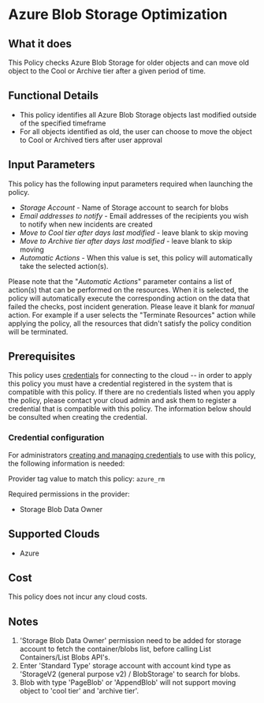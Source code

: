 # Azure Blob Storage Optimization

## What it does

This Policy checks Azure Blob Storage for older objects and can move old object to the Cool or Archive tier after a given period of time.

## Functional Details

- This policy identifies all Azure Blob Storage objects last modified outside of the specified timeframe
- For all objects identified as old, the user can choose to move the object to Cool or Archived tiers after user approval

## Input Parameters

This policy has the following input parameters required when launching the policy.

- *Storage Account* - Name of Storage account to search for blobs
- *Email addresses to notify* - Email addresses of the recipients you wish to notify when new incidents are created
- *Move to Cool tier after days last modified* - leave blank to skip moving
- *Move to Archive tier after days last modified* - leave blank to skip moving
- *Automatic Actions* - When this value is set, this policy will automatically take the selected action(s).

Please note that the "*Automatic Actions*" parameter contains a list of action(s) that can be performed on the resources. When it is selected, the policy will automatically execute the corresponding action on the data that failed the checks, post incident generation. Please leave it blank for *manual* action.
For example if a user selects the "Terminate Resources" action while applying the policy, all the resources that didn't satisfy the policy condition will be terminated.

## Prerequisites

This policy uses [credentials](https://docs.rightscale.com/policies/users/guides/credential_management.html) for connecting to the cloud -- in order to apply this policy you must have a credential registered in the system that is compatible with this policy. If there are no credentials listed when you apply the policy, please contact your cloud admin and ask them to register a credential that is compatible with this policy. The information below should be consulted when creating the credential.

### Credential configuration

For administrators [creating and managing credentials](https://docs.rightscale.com/policies/users/guides/credential_management.html) to use with this policy, the following information is needed:

Provider tag value to match this policy: `azure_rm`

Required permissions in the provider:

- Storage Blob Data Owner

## Supported Clouds

- Azure

## Cost

This policy does not incur any cloud costs.

## Notes

1. 'Storage Blob Data Owner' permission need to be added for storage account to fetch the container/blobs list, before calling List Containers/List Blobs API's.
1. Enter 'Standard Type' storage account with account kind type as 'StorageV2 (general purpose v2) / BlobStorage' to search for blobs.
1. Blob with type 'PageBlob' or 'AppendBlob' will not support moving object to 'cool tier' and 'archive tier'.
